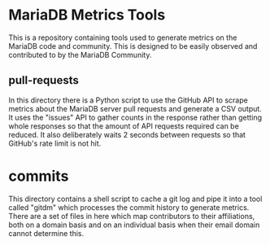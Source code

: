 # MariaDB Metrics Tools

This is a repository containing tools used to generate metrics on the MariaDB code and community. This is designed to be easily observed and contributed to by the MariaDB Community.

## pull-requests

In this directory there is a Python script to use the GitHub API to scrape metrics about the MariaDB server pull requests and generate a CSV output. It uses the "issues" API to gather counts in the response rather than getting whole responses so that the amount of API requests required can be reduced. It also deliberately waits 2 seconds between requests so that GitHub's rate limit is not hit.

# commits

This directory contains a shell script to cache a git log and pipe it into a tool called "gitdm" which processes the commit history to generate metrics. There are a set of files in here which map contributors to their affiliations, both on a domain basis and on an individual basis when their email domain cannot determine this.
